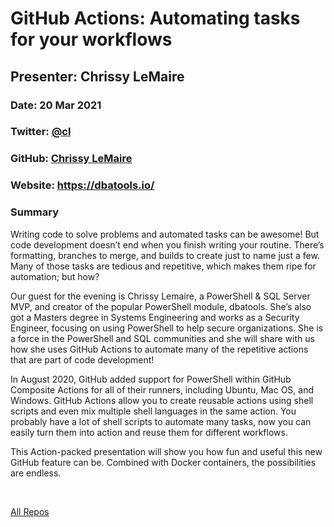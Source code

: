 # GitHub Actions: Automating tasks for your workflows

## Presenter: Chrissy LeMaire

### Date: 20 Mar 2021

### Twitter: [@cl](https://twitter.com/cl)

### GitHub: [Chrissy LeMaire](https://github.com/potatoqualitee)

### Website: <https://dbatools.io/>

### Summary

Writing code to solve problems and automated tasks can be awesome! But code development doesn’t end when you finish writing your routine. There’s formatting, branches to merge, and builds to create just to name just a few. Many of those tasks are tedious and repetitive, which makes them ripe for automation; but how?

Our guest for the evening is Chrissy Lemaire, a PowerShell & SQL Server MVP, and creator of the popular PowerShell module, dbatools. She’s also got a Masters degree in Systems Engineering and works as a Security Engineer, focusing on using PowerShell to help secure organizations. She is a force in the PowerShell and SQL communities and she will share with us how she uses GitHub Actions to automate many of the repetitive actions that are part of code development!

In August 2020, GitHub added support for PowerShell within GitHub Composite Actions for all of their runners, including Ubuntu, Mac OS, and Windows. GitHub Actions allow you to create reusable actions using shell scripts and even mix multiple shell languages in the same action. You probably have a lot of shell scripts to automate many tasks, now you can easily turn them into action and reuse them for different workflows.

This Action-packed presentation will show you how fun and useful this new GitHub feature can be. Combined with Docker containers, the possibilities are endless.

&nbsp;
&nbsp;

[All Repos](https://github.com/potatoqualitee?tab=repositories)  
